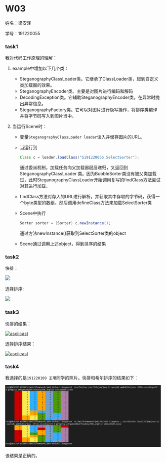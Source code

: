 # W03

姓名：梁安泽

学号：191220055

### task1

我对代码工作原理的理解：

1. example中增加以下几个类：

   * SteganographyClassLoader类。它继承了ClassLoader类，起到自定义类加载器的效果。
   * SteganographyEncoder类。主要是对图片进行编码和解码
   * DecodingException类。它辅助SteganographyEncoder类，在异常时抛出异常信息。
   * SteganographyFactory类。它可以对图片进行隐写操作，将排序类编译并将字节码写入到图片当中。

2. 当运行Scene时：

   * 变量`SteganographyClassLoader loader`读入并储存图片的URL。

   * 当运行到

     ```java
     Class c = loader.loadClass("S191220055.SelectSorter");
     ```

     通过委派机制，加载任务向父加载器层层递归，又返回到SteganographyClassLoader 类。因为BubbleSorter类没有被父类加载过，此时SteganographyClassLoader开始调用复写的findClass方法尝试对其进行加载。 

   * findClass方法对存入的URL进行解析，并获取其中存取的字节码，获得一个byte类型的数组。然后调用defineClass方法来加载SelectSorter类

   * Scene中执行

     ```java
     Sorter sorter = (Sorter) c.newInstance();
     ```

     通过方法newInstance()获取到SelectSorter类的object

   * Scene通过调用上述object，得到排序的结果

   

### task2

快排：

![](https://i.loli.net/2021/10/06/hbpx2FH1nTuS9E4.png)

选择排序:

![](https://i.loli.net/2021/10/06/3v4i1bsFyBHLcxt.png)

### task3

快排的结果：

[![asciicast](https://asciinema.org/a/pyMAbum6Ym5P06e3JZ4znBZWS.svg)](https://asciinema.org/a/pyMAbum6Ym5P06e3JZ4znBZWS)

选择排序结果：

[![asciicast](https://asciinema.org/a/y9nISR2w5OQWYNqkhZ53OJwbg.svg)](https://asciinema.org/a/y9nISR2w5OQWYNqkhZ53OJwbg)

### task4

我选择的是`191220109 王珺`同学的照片。快排和希尔排序的结果如下：

![](ScreenShot.png)

该结果是正确的。